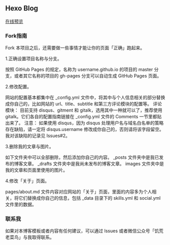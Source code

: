 ## Hexo Blog

[在线预览](https://menghu1994.github.io/)

### Fork指南
Fork 本项目之后，还需要做一些事情才能让你的页面「正确」跑起来。

1.正确设置项目名称与分支。

按照 GitHub Pages 的规定，名称为 username.github.io 的项目的 master 分支，或者其它名称的项目的 gh-pages 分支可以自动生成 GitHub Pages 页面。

2.修改配置。

网站的配置基本都集中在 _config.yml 文件中，将其中与个人信息相关的部分替换成你自己的，比如网站的 url、title、subtitle 和第三方评论模块的配置等。
评论模块： 目前支持 disqus、gitment 和 gitalk，选用其中一种就可以了，推荐使用 gitalk。它们各自的配置指南链接在 _config.yml 文件的 Comments 一节里都贴出来了。
注意： 如果使用 disqus，因为 disqus 处理用户名与域名白名单的策略存在缺陷，请一定将 disqus.username 修改成你自己的，否则请将该字段留空。我对该缺陷的记录见 Issues#2。

3.删除我的文章与图片。

如下文件夹中可以全部删除，然后添加你自己的内容。
_posts 文件夹中是我已发布的博客文章。
_drafts 文件夹中是我尚未发布的博客文章。
images 文件夹中是我的文章和页面里使用的图片。

4.修改「关于」页面。

pages/about.md 文件内容对应网站的「关于」页面，里面的内容多为个人相关，将它们替换成你自己的信息，包括 _data 目录下的 skills.yml 和 social.yml 文件里的数据。

### 联系我

如果对本博客模板或者内容有任何建议，可以通过 Issues 或者微信公众号「饥荒老菜鸟」与我取得联系。
